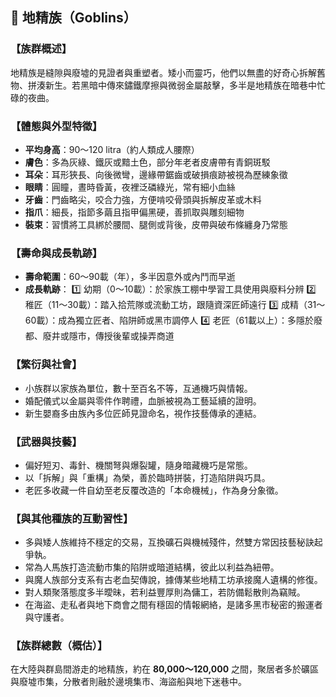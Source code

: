 
## 📜 地精族（Goblins）

### 【族群概述】
地精族是縫隙與廢墟的見證者與重塑者。矮小而靈巧，他們以無盡的好奇心拆解舊物、拼湊新生。若黑暗中傳來鏽鐵摩擦與微弱金屬敲擊，多半是地精族在暗巷中忙碌的夜曲。

### 【體態與外型特徵】
- **平均身高**：90〜120 litra（約人類成人腰際）
- **膚色**：多為灰綠、鐵灰或黯土色，部分年老者皮膚帶有青銅斑駁
- **耳朵**：耳形狹長、向後微彎，邊緣帶鋸齒或破損痕跡被視為歷練象徵
- **眼睛**：圓瞳，晝時昏黃，夜裡泛磷綠光，常有細小血絲
- **牙齒**：門齒略尖，咬合力強，方便啃咬骨頭與拆解皮革或木料
- **指爪**：細長，指節多繭且指甲偏黑硬，善抓取與雕刻細物
- **裝束**：習慣將工具綁於腰間、腿側或背後，皮帶與破布條纏身乃常態

### 【壽命與成長軌跡】
- **壽命範圍**：60〜90載（年），多半因意外或內鬥而早逝
- **成長軌跡**：
  1️⃣ 幼期（0〜10載）：於家族工棚中學習工具使用與廢料分辨
  2️⃣ 稚匠（11〜30載）：踏入拾荒隊或流動工坊，跟隨資深匠師遠行
  3️⃣ 成精（31〜60載）：成為獨立匠者、陷阱師或黑市調停人
  4️⃣ 老匠（61載以上）：多隱於廢都、廢井或隱市，傳授後輩或操弄商道

### 【繁衍與社會】
- 小族群以家族為單位，數十至百名不等，互通機巧與情報。
- 婚配儀式以金屬與零件作聘禮，血脈被視為工藝延續的證明。
- 新生嬰裔多由族內多位匠師見證命名，視作技藝傳承的連結。

### 【武器與技藝】
- 偏好短刃、毒針、機關弩與爆裂罐，隨身暗藏機巧是常態。
- 以「拆解」與「重構」為榮，善於臨時拼裝，打造陷阱與巧具。
- 老匠多收藏一件自幼至老反覆改造的「本命機械」，作為身分象徵。

### 【與其他種族的互動習性】
- 多與矮人族維持不穩定的交易，互換礦石與機械殘件，然雙方常因技藝秘訣起爭執。
- 常為人馬族打造流動市集的陷阱或暗道結構，彼此以利益為紐帶。
- 與魔人族部分支系有古老血契傳說，據傳某些地精工坊承接魔人遺構的修復。
- 對人類聚落態度多半曖昧，若利益豐厚則為傭工，若防備鬆散則為竊賊。
- 在海盜、走私者與地下商會之間有穩固的情報網絡，是諸多黑市秘密的搬運者與守護者。

### 【族群總數（概估）】
在大陸與群島間游走的地精族，約在 **80,000〜120,000** 之間，聚居者多於礦區與廢墟市集，分散者則融於邊境集市、海盜船與地下迷巷中。
